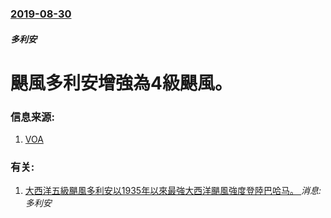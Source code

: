### [2019-08-30](/news/2019/08/30/index.md)

##### 多利安
# 颶風多利安增強為4級颶風。 




### 信息来源:

1. [VOA](https://www.voanews.com/usa/hurricane-dorian-now-category-4-storm-approaches-bahamas-florida)

### 有关:

1. [大西洋五級颶風多利安以1935年以來最強大西洋颶風強度登陸巴哈马。 ](/news/2019/09/1/大西洋五級颶風多利安以1935年以來最強大西洋颶風強度登陸巴哈马.md) _消息: 多利安_
